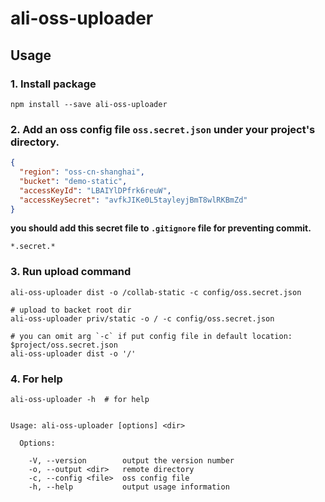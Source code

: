 # ali-oss-uploader


## Usage

### 1. Install package

```shell
npm install --save ali-oss-uploader
```

### 2. Add an oss config file `oss.secret.json` under your project's directory.

```json
{
  "region": "oss-cn-shanghai",
  "bucket": "demo-static",
  "accessKeyId": "LBAIYlDPfrk6reuW",
  "accessKeySecret": "avfkJIKe0L5tayleyjBmT8wlRKBmZd"
}
```

**you should add this secret file to `.gitignore` file for preventing commit.**


```
*.secret.*
```

### 3. Run upload command

```shell
ali-oss-uploader dist -o /collab-static -c config/oss.secret.json

# upload to backet root dir
ali-oss-uploader priv/static -o / -c config/oss.secret.json

# you can omit arg `-c` if put config file in default location: $project/oss.secret.json
ali-oss-uploader dist -o '/'
```

### 4. For help

```shell
ali-oss-uploader -h  # for help


Usage: ali-oss-uploader [options] <dir>

  Options:

    -V, --version        output the version number
    -o, --output <dir>   remote directory
    -c, --config <file>  oss config file
    -h, --help           output usage information
```
